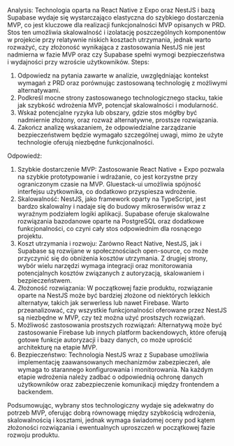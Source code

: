 Analysis: Technologia oparta na React Native z Expo oraz NestJS i bazą Supabase wydaje się wystarczająco elastyczna do szybkiego dostarczenia MVP, co jest kluczowe dla realizacji funkcjonalności MVP opisanych w PRD. Stos ten umożliwia skalowalność i izolatację poszczególnych komponentów w projekcie przy relatywnie niskich kosztach utrzymania, jednak warto rozważyć, czy złożoność wynikająca z zastosowania NestJS nie jest nadmierna w fazie MVP oraz czy Supabase spełni wymogi bezpieczeństwa i wydajności przy wzroście użytkowników.
Steps:
1. Odpowiedz na pytania zawarte w analizie, uwzględniając kontekst wymagań z PRD oraz porównując zastosowaną technologię z możliwymi alternatywami.
2. Podkreśl mocne strony zastosowanego technologicznego stacku, takie jak szybkość wdrożenia MVP, potencjał skalowalności i modularność.
3. Wskaż potencjalne ryzyka lub obszary, gdzie stos mógłby być nadmiernie złożony, oraz rozważ alternatywne, prostsze rozwiązania.
4. Zakończ analizę wskazaniem, że odpowiedzialne zarządzanie bezpieczeństwem będzie wymagało szczególnej uwagi, mimo że użyte technologie oferują niezbędne funkcjonalności.

Odpowiedź:
1. Szybkie dostarczenie MVP: Zastosowanie React Native + Expo pozwala na szybkie prototypowanie i wdrażanie, co jest korzystne przy ograniczonym czasie na MVP. Gluestack-ui umożliwia spójność interfejsu użytkownika, co dodatkowo przyspiesza wdrożenie.
2. Skalowalność: NestJS, jako framework oparty na TypeScript, jest bardzo skalowalny i nadaje się do budowy mikroserwisów wraz z wyraźnym podziałem logiki aplikacji. Supabase oferuje skalowalne rozwiązania bazodanowe oparte na PostgreSQL oraz dodatkowe funkcjonalności, co czyni cały stos odpowiednim dla rosnącego projektu.
3. Koszt utrzymania i rozwoju: Zarówno React Native, NestJS, jak i Supabase są rozwijane w społecznościach open-source, co może przyczynić się do obniżenia kosztów utrzymania. Z drugiej strony, wybór wielu narzędzi wymaga integracji oraz monitorowania potencjalnych kosztów związanych z autoryzacją, skalowaniem i bezpieczeństwem.
4. Złożoność rozwiązania: W początkowej fazie produktu, rozwiązanie oparte na NestJS może być bardziej złożone od niektórych lekkich alternatyw, takich jak serwerless lub nawet Firebase. Warto przeanalizować, czy wszystkie funkcjonalności oferowane przez NestJS są niezbędne w MVP, czy też można użyć prostszych rozwiązań.
5. Możliwość zastosowania prostszych rozwiązań: Alternatywą może być zastosowanie Firebase lub innych platform backendowych, które oferują gotowe funkcje autoryzacji i bazy danych, co może uprościć architekturę na etapie MVP.
6. Bezpieczeństwo: Technologia NestJS wraz z Supabase umożliwia implementację zaawansowanych mechanizmów zabezpieczeń, ale wymaga to starannego konfigurowania i monitorowania. Na każdym etapie wdrożenia należy zadbać o odpowiednią ochronę danych użytkowników oraz zabezpieczenie komunikacji między frontendem a backendem.

Podsumowując, wybrany stos technologiczny wydaje się adekwatny do potrzeb MVP, oferując dobrą równowagę między szybkością wdrożenia, skalowalnością i kosztami, jednak wymaga świadomej oceny pod kątem złożoności rozwiązania i ewentualnych uproszczeń w początkowej fazie rozwoju produktu.
